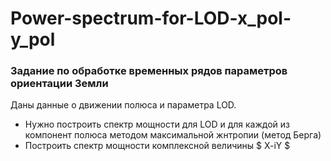 # Power-spectrum-for-LOD-x_pol-y_pol
### Задание по обработке временных рядов параметров ориентации Земли

Даны данные о движении полюса и параметра LOD. 
* Нужно построить спектр мощности для LOD и для каждой из компонент полюса методом максимальной жнтропии (метод Берга)
* Построить спектр мощности комплексной величины $ X-iY $
